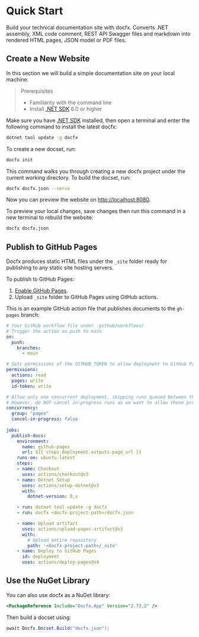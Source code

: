 # Quick Start

Build your technical documentation site with docfx. Converts .NET assembly, XML code comment, REST API Swagger files and markdown into rendered HTML pages, JSON model or PDF files.

## Create a New Website

In this section we will build a simple documentation site on your local machine.

> Prerequisites
> - Familiarity with the command line
> - Install [.NET SDK](https://dotnet.microsoft.com/en-us/download) 6.0 or higher

Make sure you have [.NET SDK](https://dotnet.microsoft.com/en-us/download) installed, then open a terminal and enter the following command to install the latest docfx:

```bash
dotnet tool update -g docfx
```

To create a new docset, run:

```bash
docfx init
```

This command walks you through creating a new docfx project under the current working directory. To build the docset, run: 

```bash
docfx docfx.json --serve
```

Now you can preview the website on <http://localhost:8080>.

To preview your local changes, save changes then run this command in a new terminal to rebuild the website:

```bash
docfx docfx.json
```

## Publish to GitHub Pages

Docfx produces static HTML files under the `_site` folder ready for publishing to any static site hosting servers.

To publish to GitHub Pages:
1. [Enable GitHub Pages](https://docs.github.com/en/pages/quickstart).
2. Upload `_site` folder to GitHub Pages using GitHub actions.

This is an example GitHub action file that publishes documents to the `gh-pages` branch:

```yaml
# Your GitHub workflow file under .github/workflows/
# Trigger the action on push to main
on:
  push:
    branches:
      - main

# Sets permissions of the GITHUB_TOKEN to allow deployment to GitHub Pages
permissions:
  actions: read
  pages: write
  id-token: write

# Allow only one concurrent deployment, skipping runs queued between the run in-progress and latest queued.
# However, do NOT cancel in-progress runs as we want to allow these production deployments to complete.
concurrency:
  group: "pages"
  cancel-in-progress: false
  
jobs:
  publish-docs:
    environment:
      name: github-pages
      url: ${{ steps.deployment.outputs.page_url }}
    runs-on: ubuntu-latest
    steps:
    - name: Checkout
      uses: actions/checkout@v3
    - name: Dotnet Setup
      uses: actions/setup-dotnet@v3
      with:
        dotnet-version: 8.x

    - run: dotnet tool update -g docfx
    - run: docfx <docfx-project-path>/docfx.json

    - name: Upload artifact
      uses: actions/upload-pages-artifact@v3
      with:
        # Upload entire repository
        path: '<docfx-project-path>/_site'
    - name: Deploy to GitHub Pages
      id: deployment
      uses: actions/deploy-pages@v4
```

## Use the NuGet Library

You can also use docfx as a NuGet library:

```xml
<PackageReference Include="Docfx.App" Version="2.73.2" />
```

Then build a docset using:

```cs
await Docfx.Docset.Build("docfx.json");
```
